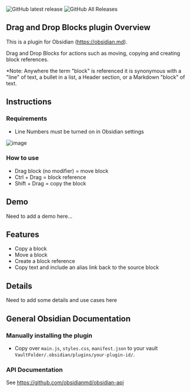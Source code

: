 ![GitHub latest release](https://img.shields.io/github/v/release/GitMurf/obsidian-drag-and-drop-blocks?style=for-the-badge&sort=semver)
![GitHub All Releases](https://img.shields.io/github/downloads/GitMurf/obsidian-drag-and-drop-blocks/total?style=for-the-badge)

## Drag and Drop Blocks plugin Overview

This is a plugin for Obsidian (https://obsidian.md).

Drag and Drop Blocks for actions such as moving, copying and creating block references.

*Note: Anywhere the term "block" is referenced it is synonymous with a "line" of text, a bullet in a list, a Header section, or a Markdown "block" of text.

## Instructions

### Requirements

- Line Numbers must be turned on in Obsidian settings

![image](https://user-images.githubusercontent.com/64155612/131044672-04c02b6a-3694-4a9e-9ae6-5b5fd21a7006.png)

### How to use

- Drag block (no modifier) = move block
- Ctrl + Drag = block reference
- Shift + Drag = copy the block

## Demo

Need to add a demo here...

## Features

- Copy a block
- Move a block
- Create a block reference
- Copy text and include an alias link back to the source block

## Details

Need to add some details and use cases here

## General Obsidian Documentation

### Manually installing the plugin

- Copy over `main.js`, `styles.css`, `manifest.json` to your vault `VaultFolder/.obsidian/plugins/your-plugin-id/`.

### API Documentation

See https://github.com/obsidianmd/obsidian-api
